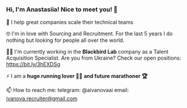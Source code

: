 ### Hi, I'm Anastasiia! Nice to meet you! 👋

🙌   I help great companies scale their technical teams

🤓   I'm in love with Sourcing and Recruitment. For the last 5 years I do nothing but looking for people all over the world. 

👩‍💻   I'm currently working in the **Blackbird Lab** company as a Talent Acquisition Specialist. Are you from Ukraine? Check our open positions: https://bit.ly/3hEXDSg

⚡ I am a **huge running lover 🏃‍♀️ and future marathoner 🏆**

📫 How to reach me:  telegram: @aivanovaai email: ivanova.recruiter@gmail.com

